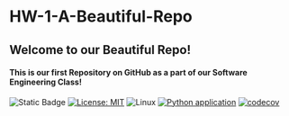 # HW-1-A-Beautiful-Repo

<h2>Welcome to our Beautiful Repo!</h2>

<h4>This is our first Repository on GitHub as a part of our Software Engineering Class!</h4>

![Static Badge](https://img.shields.io/badge/python-3.13-blue) [![License: MIT](https://img.shields.io/badge/License-MIT-yellow.svg)](https://opensource.org/licenses/MIT) ![Linux](https://img.shields.io/badge/Linux-FCC624?style=for-the-badge&logo=linux&logoColor=black) [![Python application](https://github.com/SE24-Group-45/HW-1-A-Beautiful-Repo/actions/workflows/python-app.yml/badge.svg)](https://github.com/SE24-Group-45/HW-1-A-Beautiful-Repo/actions/workflows/python-app.yml) [![codecov](https://codecov.io/gh/SE24-Group-43/HW-1-A-Beautiful-Repo/graph/badge.svg?token=T9WGZA1ZR5)](https://codecov.io/gh/SE24-Group-43/HW-1-A-Beautiful-Repo)
